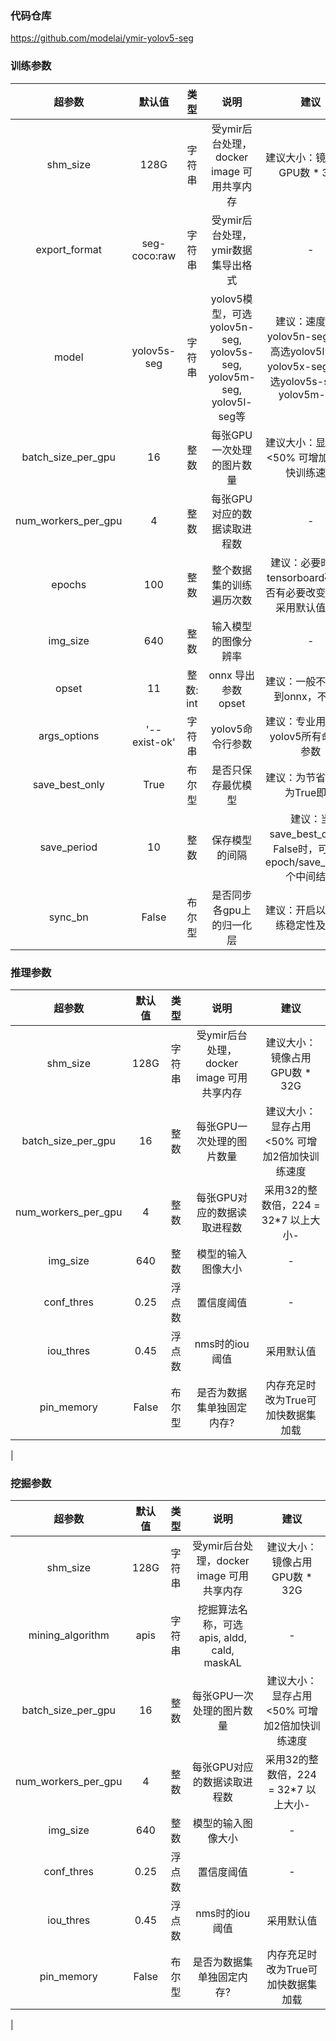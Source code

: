 ### 代码仓库
https://github.com/modelai/ymir-yolov5-seg
### 训练参数

| 超参数 | 默认值 | 类型 | 说明 | 建议 | 
| :----: | :----: | :----: | :----: |  :----: | 
| shm_size | 128G | 字符串 | 受ymir后台处理，docker image 可用共享内存 |  建议大小：镜像占用GPU数 * 32G | 
| export_format | seg-coco:raw | 字符串 | 受ymir后台处理，ymir数据集导出格式 |  - | 
| model | yolov5s-seg | 字符串 | yolov5模型，可选yolov5n-seg, yolov5s-seg, yolov5m-seg, yolov5l-seg等 |  建议：速度快选yolov5n-seg, 精度高选yolov5l-seg, yolov5x-seg, 平衡选yolov5s-seg或yolov5m-seg | 
| batch_size_per_gpu | 16 | 整数 | 每张GPU一次处理的图片数量 |  建议大小：显存占用<50% 可增加2倍加快训练速度 | 
| num_workers_per_gpu | 4 | 整数 | 每张GPU对应的数据读取进程数	 |  - |
| epochs | 100 | 整数 | 整个数据集的训练遍历次数 |  建议：必要时分析tensorboard确定是否有必要改变，一般采用默认值即可 |
| img_size | 640 | 整数	 | 输入模型的图像分辨率 |  - |
| opset | 11 | 整数: int | onnx 导出参数 opset |  建议：一般不需要用到onnx，不必改 |
| args_options | '--exist-ok' | 字符串 | yolov5命令行参数 |  建议：专业用户可用yolov5所有命令行参数 |
| save_best_only | True | 布尔型 | 是否只保存最优模型 |  建议：为节省空间设为True即可 |
| save_period | 10 | 整数 | 保存模型的间隔 |  建议：当save_best_only为False时，可保存 epoch/save_period 个中间结果 |
| sync_bn | False | 布尔型 | 是否同步各gpu上的归一化层 |  建议：开启以提高训练稳定性及精度 |

### 推理参数
| 超参数 | 默认值 | 类型 | 说明 | 建议 | 
| :----: | :----: | :----: | :----: |  :----: | 
| shm_size | 128G | 字符串 | 受ymir后台处理，docker image 可用共享内存 |  建议大小：镜像占用GPU数 * 32G | 
| batch_size_per_gpu | 16 | 整数 | 每张GPU一次处理的图片数量 |  建议大小：显存占用<50% 可增加2倍加快训练速度 |
| num_workers_per_gpu | 4 | 整数 | 每张GPU对应的数据读取进程数	 |采用32的整数倍，224 = 32*7 以上大小- |
| img_size | 640 | 整数 | 模型的输入图像大小	 |  - |
| conf_thres | 	0.25 | 浮点数 | 置信度阈值	 |  - |
| iou_thres | 0.45 | 浮点数 | nms时的iou阈值	 |  采用默认值 |
| pin_memory | False | 布尔型	 | 是否为数据集单独固定内存?		 |  内存充足时改为True可加快数据集加载
 |

### 挖掘参数
| 超参数 | 默认值 | 类型 | 说明 | 建议 | 
| :----: | :----: | :----: | :----: |  :----: | 
| shm_size | 128G | 字符串 | 受ymir后台处理，docker image 可用共享内存 |  建议大小：镜像占用GPU数 * 32G | 
| mining_algorithm | apis | 字符串 | 挖掘算法名称，可选 apis, aldd, cald, maskAL	 |  - |
| batch_size_per_gpu | 16 | 整数 | 每张GPU一次处理的图片数量 |  建议大小：显存占用<50% 可增加2倍加快训练速度 |
| num_workers_per_gpu | 4 | 整数 | 每张GPU对应的数据读取进程数	 |采用32的整数倍，224 = 32*7 以上大小- |
| img_size | 640 | 整数 | 模型的输入图像大小	 |  - |
| conf_thres | 	0.25 | 浮点数 | 置信度阈值	 |  - |
| iou_thres | 0.45 | 浮点数 | nms时的iou阈值	 |  采用默认值 |
| pin_memory | False | 布尔型	 | 是否为数据集单独固定内存?		 |  内存充足时改为True可加快数据集加载
 |